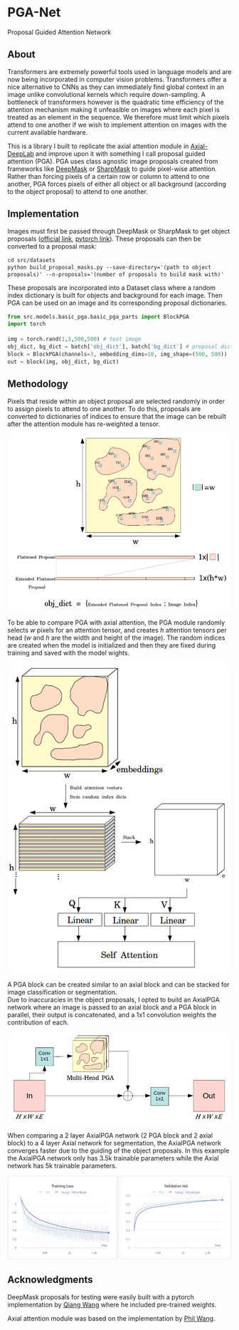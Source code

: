 # PGA-Net
Proposal Guided Attention Network

## About
Transformers are extremely powerful tools used in language models and are now being incorporated in computer vision problems.
Transformers offer a nice alternative to CNNs as they can immediately find global context in an image unlike convolutional kernels which require down-sampling.
A bottleneck of transformers however is the quadratic time efficiency of the attention mechanism making it unfeasible on images where
each pixel is treated as an element in the sequence.  We therefore must limit which pixels attend to one another if we wish to implement 
attention on images with the current available hardware.

This is a library I built to replicate the axial attention module in [Axial-DeepLab](https://arxiv.org/abs/2003.07853)
and improve upon it with something I call proposal guided attention (PGA).  PGA uses class agnostic image proposals 
created from frameworks like [DeepMask](https://arxiv.org/abs/1506.06204) or [SharpMask](https://arxiv.org/abs/1603.08695)
to guide pixel-wise attention.  Rather than forcing pixels of a certain row or column to attend to one another, PGA forces 
pixels of either all object or all background (according to the object proposal) to attend to one another.  

## Implementation
Images must first be passed through DeepMask or SharpMask to get object proposals ([official link](https://github.com/facebookresearch/deepmask), [pytorch link](https://github.com/foolwood/deepmask-pytorch)).
These proposals can then be converted to a proposal mask:
   ```
   cd src/datasets
   python build_proposal_masks.py --save-directory='(path to object proposals)' --n-proposals='(number of proposals to build mask with)'
   ```

These proposals are incorporated into a Dataset class where a random index dictionary is built for objects and background for each image.
Then PGA can be used on an image and its corresponding proposal dictionaries.

```python
from src.models.basic_pga.basic_pga_parts import BlockPGA
import torch

img = torch.rand(1,3,500,500) # test image
obj_dict, bg_dict = batch['obj_dict'], batch['bg_dict'] # proposal dictionaries from a dataloader
block = BlockPGA(channels=3, embedding_dims=10, img_shape=(500, 500))
out = block(img, obj_dict, bg_dict)
```

## Methodology
Pixels that reside within
an object proposal are selected randomly in order to assign pixels to attend to one another.  To do this, proposals are converted to 
dictionaries of indices to ensure that the image can be rebuilt after the attention module has re-weighted a tensor.

![alt text](https://github.com/dansola/PGA-Net/blob/main/images/rand_ind.png)

To be able to compare PGA with axial attention, the PGA module randomly selects *w* pixels for an attention tensor, and creates *h* attention tensors per head (*w* and *h* are the width and height of the image).
The random indices are created when the model is initialized and then they are fixed during training and saved with the model wights.

![alt text](https://github.com/dansola/PGA-Net/blob/main/images/pga.png)

A PGA block can be created similar to an axial block and can be stacked for image classification or segmentation.  
Due to inaccuracies in the object proposals, I opted to build an AxialPGA network where an image is passed to an axial block and 
a PGA block in parallel, their output is concatenated, and a 1x1 convolution weights the contribution of each.

![alt text](https://github.com/dansola/PGA-Net/blob/main/images/pga_block.png)

When comparing a 2 layer AxialPGA network (2 PGA block and 2 axial block) to a 4 layer Axial network for segmentation, the AxialPGA network
converges faster due to the guiding of the object proposals.  In this example the AxialPGA network only has 3.5k trainable parameters while the 
Axial network has 5k trainable parameters.

![alt text](https://github.com/dansola/PGA-Net/blob/main/images/converge.png)
 
## Acknowledgments

DeepMask proposals for testing were easily built with a pytorch implementation by [Qiang Wang](https://github.com/foolwood/deepmask-pytorch) where he included pre-trained weights.

Axial attention module was based on the implementation by [Phil Wang](https://github.com/lucidrains/axial-attention).